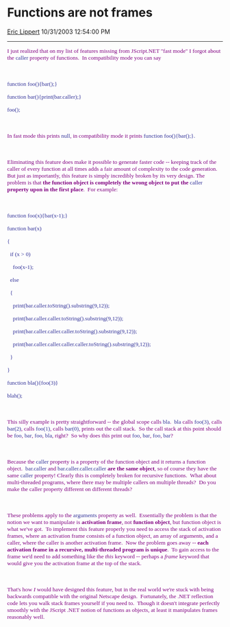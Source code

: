 <div id="page">

# Functions are not frames

[Eric Lippert](https://social.msdn.microsoft.com/profile/Eric%20Lippert) 10/31/2003 12:54:00 PM

-----

<div id="content">

<span style="FONT-SIZE: 10pt; COLOR: purple; FONT-FAMILY: &#39;Lucida Sans Unicode&#39;; mso-bidi-font-family: &#39;Times New Roman&#39;">I just realized that on my list of features missing from JScript.NET "fast mode" I forgot about the </span><span style="FONT-SIZE: 10pt; COLOR: #333399; FONT-FAMILY: &#39;Lucida Console&#39;">caller</span><span style="FONT-SIZE: 10pt; COLOR: purple; FONT-FAMILY: &#39;Lucida Sans Unicode&#39;; mso-bidi-font-family: &#39;Times New Roman&#39;"> property of functions.<span style="mso-spacerun: yes">  </span>In compatibility mode you can say</span>

<span style="FONT-SIZE: 10pt; COLOR: purple; FONT-FAMILY: &#39;Lucida Sans Unicode&#39;; mso-bidi-font-family: &#39;Times New Roman&#39;"> </span>

 

<span style="FONT-SIZE: 10pt; COLOR: #333399; FONT-FAMILY: &#39;Lucida Console&#39;">function foo(){bar();}</span>

<span style="FONT-SIZE: 10pt; COLOR: #333399; FONT-FAMILY: &#39;Lucida Console&#39;">function bar(){print(bar.caller);}</span>

<span style="FONT-SIZE: 10pt; COLOR: #333399; FONT-FAMILY: &#39;Lucida Console&#39;">foo();</span>

<span style="FONT-SIZE: 10pt; COLOR: purple; FONT-FAMILY: &#39;Lucida Sans Unicode&#39;; mso-bidi-font-family: &#39;Times New Roman&#39;"> </span>

 

<span style="FONT-SIZE: 10pt; COLOR: purple; FONT-FAMILY: &#39;Lucida Sans Unicode&#39;; mso-bidi-font-family: &#39;Times New Roman&#39;">In fast mode this prints </span><span style="FONT-SIZE: 10pt; COLOR: #333399; FONT-FAMILY: &#39;Lucida Console&#39;">null</span><span style="FONT-SIZE: 10pt; COLOR: purple; FONT-FAMILY: &#39;Lucida Sans Unicode&#39;; mso-bidi-font-family: &#39;Times New Roman&#39;">, in compatibility mode it prints </span><span style="FONT-SIZE: 10pt; COLOR: #333399; FONT-FAMILY: &#39;Lucida Console&#39;">function foo(){bar();}.</span><span style="FONT-SIZE: 10pt; COLOR: purple; FONT-FAMILY: &#39;Lucida Sans Unicode&#39;; mso-bidi-font-family: &#39;Times New Roman&#39;"> </span>

<span style="FONT-SIZE: 10pt; COLOR: purple; FONT-FAMILY: &#39;Lucida Sans Unicode&#39;; mso-bidi-font-family: &#39;Times New Roman&#39;"> </span>

 

<span style="FONT-SIZE: 10pt; COLOR: purple; FONT-FAMILY: &#39;Lucida Sans Unicode&#39;; mso-bidi-font-family: &#39;Times New Roman&#39;">Eliminating this feature does make it possible to generate faster code -- keeping track of the caller of every function at all times adds a fair amount of complexity to the code generation.<span style="mso-spacerun: yes">  </span>But just as importantly, this feature is simply incredibly broken by its very design. The problem is that **the function object is completely the wrong object to put the** </span><span style="FONT-SIZE: 10pt; COLOR: #333399; FONT-FAMILY: &#39;Lucida Console&#39;">caller</span>**<span style="FONT-SIZE: 10pt; COLOR: purple; FONT-FAMILY: &#39;Lucida Sans Unicode&#39;; mso-bidi-font-family: &#39;Times New Roman&#39;"> property upon in the first place</span>**<span style="FONT-SIZE: 10pt; COLOR: purple; FONT-FAMILY: &#39;Lucida Sans Unicode&#39;; mso-bidi-font-family: &#39;Times New Roman&#39;">.<span style="mso-spacerun: yes">  </span>For example:</span>

<span style="FONT-SIZE: 10pt; COLOR: purple; FONT-FAMILY: &#39;Lucida Sans Unicode&#39;; mso-bidi-font-family: &#39;Times New Roman&#39;"> </span>

 

<span style="FONT-SIZE: 10pt; COLOR: #333399; FONT-FAMILY: &#39;Lucida Console&#39;">function foo(x){bar(x-1);}</span>

<span style="FONT-SIZE: 10pt; COLOR: #333399; FONT-FAMILY: &#39;Lucida Console&#39;">function bar(x)</span>

<span style="FONT-SIZE: 10pt; COLOR: #333399; FONT-FAMILY: &#39;Lucida Console&#39;">{</span>

<span style="FONT-SIZE: 10pt; COLOR: #333399; FONT-FAMILY: &#39;Lucida Console&#39;"><span style="mso-spacerun: yes">  </span>if (x \> 0)</span>

<span style="FONT-SIZE: 10pt; COLOR: #333399; FONT-FAMILY: &#39;Lucida Console&#39;"><span style="mso-spacerun: yes">    </span>foo(x-1);</span>

<span style="FONT-SIZE: 10pt; COLOR: #333399; FONT-FAMILY: &#39;Lucida Console&#39;"><span style="mso-spacerun: yes">  </span>else</span>

<span style="FONT-SIZE: 10pt; COLOR: #333399; FONT-FAMILY: &#39;Lucida Console&#39;"><span style="mso-spacerun: yes">  </span>{</span>

<span style="FONT-SIZE: 10pt; COLOR: #333399; FONT-FAMILY: &#39;Lucida Console&#39;"><span style="mso-spacerun: yes">    </span>print(bar.caller.toString().substring(9,12));</span>

<span style="FONT-SIZE: 10pt; COLOR: #333399; FONT-FAMILY: &#39;Lucida Console&#39;"><span style="mso-spacerun: yes">    </span>print(bar.caller.caller.toString().substring(9,12));</span>

<span style="FONT-SIZE: 10pt; COLOR: #333399; FONT-FAMILY: &#39;Lucida Console&#39;"><span style="mso-spacerun: yes">    </span>print(bar.caller.caller.caller.toString().substring(9,12));</span>

<span style="FONT-SIZE: 10pt; COLOR: #333399; FONT-FAMILY: &#39;Lucida Console&#39;"><span style="mso-spacerun: yes">    </span>print(bar.caller.caller.caller.caller.toString().substring(9,12));</span>

<span style="FONT-SIZE: 10pt; COLOR: #333399; FONT-FAMILY: &#39;Lucida Console&#39;"><span style="mso-spacerun: yes">  </span>}</span>

<span style="FONT-SIZE: 10pt; COLOR: #333399; FONT-FAMILY: &#39;Lucida Console&#39;">}</span>

<span style="FONT-SIZE: 10pt; COLOR: #333399; FONT-FAMILY: &#39;Lucida Console&#39;">function bla(){foo(3)}</span>

<span style="FONT-SIZE: 10pt; COLOR: #333399; FONT-FAMILY: &#39;Lucida Console&#39;">blah();</span>

<span style="FONT-SIZE: 10pt; COLOR: #333399; FONT-FAMILY: &#39;Lucida Console&#39;"> </span>

 

<span style="FONT-SIZE: 10pt; COLOR: purple; FONT-FAMILY: &#39;Lucida Sans Unicode&#39;; mso-bidi-font-family: &#39;Times New Roman&#39;">This silly example is pretty straightforward -- the global scope calls </span><span style="FONT-SIZE: 10pt; COLOR: #333399; FONT-FAMILY: &#39;Lucida Console&#39;">bla</span><span style="FONT-SIZE: 10pt; COLOR: purple; FONT-FAMILY: &#39;Lucida Sans Unicode&#39;; mso-bidi-font-family: &#39;Times New Roman&#39;">.<span style="mso-spacerun: yes">  </span></span><span style="FONT-SIZE: 10pt; COLOR: #333399; FONT-FAMILY: &#39;Lucida Console&#39;">bla</span><span style="FONT-SIZE: 10pt; COLOR: purple; FONT-FAMILY: &#39;Lucida Sans Unicode&#39;; mso-bidi-font-family: &#39;Times New Roman&#39;"> calls </span><span style="FONT-SIZE: 10pt; COLOR: #333399; FONT-FAMILY: &#39;Lucida Console&#39;">foo(3)</span><span style="FONT-SIZE: 10pt; COLOR: purple; FONT-FAMILY: &#39;Lucida Sans Unicode&#39;; mso-bidi-font-family: &#39;Times New Roman&#39;">, calls </span><span style="FONT-SIZE: 10pt; COLOR: #333399; FONT-FAMILY: &#39;Lucida Console&#39;">bar(2)</span><span style="FONT-SIZE: 10pt; COLOR: purple; FONT-FAMILY: &#39;Lucida Sans Unicode&#39;; mso-bidi-font-family: &#39;Times New Roman&#39;">, calls </span><span style="FONT-SIZE: 10pt; COLOR: #333399; FONT-FAMILY: &#39;Lucida Console&#39;">foo(1)</span><span style="FONT-SIZE: 10pt; COLOR: purple; FONT-FAMILY: &#39;Lucida Sans Unicode&#39;; mso-bidi-font-family: &#39;Times New Roman&#39;">, calls </span><span style="FONT-SIZE: 10pt; COLOR: #333399; FONT-FAMILY: &#39;Lucida Console&#39;">bar(0)</span><span style="FONT-SIZE: 10pt; COLOR: purple; FONT-FAMILY: &#39;Lucida Sans Unicode&#39;; mso-bidi-font-family: &#39;Times New Roman&#39;">, prints out the call stack.<span style="mso-spacerun: yes">  </span>So the call stack at this point should be </span><span style="FONT-SIZE: 10pt; COLOR: #333399; FONT-FAMILY: &#39;Lucida Console&#39;">foo</span><span style="FONT-SIZE: 10pt; COLOR: purple; FONT-FAMILY: &#39;Lucida Sans Unicode&#39;; mso-bidi-font-family: &#39;Times New Roman&#39;">, </span><span style="FONT-SIZE: 10pt; COLOR: #333399; FONT-FAMILY: &#39;Lucida Console&#39;">bar</span><span style="FONT-SIZE: 10pt; COLOR: purple; FONT-FAMILY: &#39;Lucida Sans Unicode&#39;; mso-bidi-font-family: &#39;Times New Roman&#39;">, </span><span style="FONT-SIZE: 10pt; COLOR: #333399; FONT-FAMILY: &#39;Lucida Console&#39;">foo</span><span style="FONT-SIZE: 10pt; COLOR: purple; FONT-FAMILY: &#39;Lucida Sans Unicode&#39;; mso-bidi-font-family: &#39;Times New Roman&#39;">, </span><span style="FONT-SIZE: 10pt; COLOR: #333399; FONT-FAMILY: &#39;Lucida Console&#39;">bla</span><span style="FONT-SIZE: 10pt; COLOR: purple; FONT-FAMILY: &#39;Lucida Sans Unicode&#39;; mso-bidi-font-family: &#39;Times New Roman&#39;">, right?<span style="mso-spacerun: yes">  </span>So why does this print out </span><span style="FONT-SIZE: 10pt; COLOR: #333399; FONT-FAMILY: &#39;Lucida Console&#39;">foo</span><span style="FONT-SIZE: 10pt; COLOR: purple; FONT-FAMILY: &#39;Lucida Sans Unicode&#39;; mso-bidi-font-family: &#39;Times New Roman&#39;">, </span><span style="FONT-SIZE: 10pt; COLOR: #333399; FONT-FAMILY: &#39;Lucida Console&#39;">bar</span><span style="FONT-SIZE: 10pt; COLOR: purple; FONT-FAMILY: &#39;Lucida Sans Unicode&#39;; mso-bidi-font-family: &#39;Times New Roman&#39;">, </span><span style="FONT-SIZE: 10pt; COLOR: #333399; FONT-FAMILY: &#39;Lucida Console&#39;">foo</span><span style="FONT-SIZE: 10pt; COLOR: purple; FONT-FAMILY: &#39;Lucida Sans Unicode&#39;; mso-bidi-font-family: &#39;Times New Roman&#39;">, </span><span style="FONT-SIZE: 10pt; COLOR: #333399; FONT-FAMILY: &#39;Lucida Console&#39;">bar</span><span style="FONT-SIZE: 10pt; COLOR: purple; FONT-FAMILY: &#39;Lucida Sans Unicode&#39;; mso-bidi-font-family: &#39;Times New Roman&#39;">?</span>

<span style="FONT-SIZE: 10pt; COLOR: purple; FONT-FAMILY: &#39;Lucida Sans Unicode&#39;; mso-bidi-font-family: &#39;Times New Roman&#39;"> </span>

 

<span style="FONT-SIZE: 10pt; COLOR: purple; FONT-FAMILY: &#39;Lucida Sans Unicode&#39;; mso-bidi-font-family: &#39;Times New Roman&#39;">Because the </span><span style="FONT-SIZE: 10pt; COLOR: #333399; FONT-FAMILY: &#39;Lucida Console&#39;">caller</span><span style="FONT-SIZE: 10pt; COLOR: purple; FONT-FAMILY: &#39;Lucida Sans Unicode&#39;; mso-bidi-font-family: &#39;Times New Roman&#39;"> property is a property of the function object and it returns a function object.<span style="mso-spacerun: yes">  </span></span><span style="FONT-SIZE: 10pt; COLOR: #333399; FONT-FAMILY: &#39;Lucida Console&#39;">bar.caller</span><span style="FONT-SIZE: 10pt; COLOR: purple; FONT-FAMILY: &#39;Lucida Sans Unicode&#39;; mso-bidi-font-family: &#39;Times New Roman&#39;"> and </span><span style="FONT-SIZE: 10pt; COLOR: #333399; FONT-FAMILY: &#39;Lucida Console&#39;">bar.caller.caller.caller</span><span style="FONT-SIZE: 10pt; COLOR: purple; FONT-FAMILY: &#39;Lucida Sans Unicode&#39;; mso-bidi-font-family: &#39;Times New Roman&#39;"> **are the same object**, so of course they have the same </span><span style="FONT-SIZE: 10pt; COLOR: #333399; FONT-FAMILY: &#39;Lucida Console&#39;">caller</span><span style="FONT-SIZE: 10pt; COLOR: purple; FONT-FAMILY: &#39;Lucida Sans Unicode&#39;; mso-bidi-font-family: &#39;Times New Roman&#39;"> property\! Clearly this is completely broken for recursive functions.<span style="mso-spacerun: yes">  </span>What about multi-threaded programs, where there may be multiple callers on multiple threads? <span style="mso-spacerun: yes"> </span>Do you make the caller property different on different threads?<span style="mso-spacerun: yes">  </span> </span>

<span style="FONT-SIZE: 10pt; COLOR: purple; FONT-FAMILY: &#39;Lucida Sans Unicode&#39;; mso-bidi-font-family: &#39;Times New Roman&#39;"> </span>

 

<span style="FONT-SIZE: 10pt; COLOR: purple; FONT-FAMILY: &#39;Lucida Sans Unicode&#39;; mso-bidi-font-family: &#39;Times New Roman&#39;">These problems apply to the </span><span style="FONT-SIZE: 10pt; COLOR: #333399; FONT-FAMILY: &#39;Lucida Console&#39;">arguments</span><span style="FONT-SIZE: 10pt; COLOR: purple; FONT-FAMILY: &#39;Lucida Sans Unicode&#39;; mso-bidi-font-family: &#39;Times New Roman&#39;"> property as well.<span style="mso-spacerun: yes">  </span>Essentially the problem is that the notion we want to manipulate is **activation frame**, not **function object**, but function object is what we've got.<span style="mso-spacerun: yes">  </span>To implement this feature properly you need to access the stack of activation frames, where an activation frame consists of a function object, an array of arguments, and a caller, where the caller is another activation frame.<span style="mso-spacerun: yes">  </span>Now the problem goes away -- **each activation frame in a recursive, multi-threaded program is unique**.<span style="mso-spacerun: yes">  </span>To gain access to the frame we'd need to add something like the *this* keyword -- perhaps a *frame* keyword that would give you the activation frame at the top of the stack.</span>

<span style="FONT-SIZE: 10pt; COLOR: purple; FONT-FAMILY: &#39;Lucida Sans Unicode&#39;; mso-bidi-font-family: &#39;Times New Roman&#39;"> </span>

 

<span style="FONT-SIZE: 10pt; COLOR: purple; FONT-FAMILY: &#39;Lucida Sans Unicode&#39;; mso-bidi-font-family: &#39;Times New Roman&#39;">That's how *I* would have designed this feature, but in the real world we're stuck with being backwards compatible with the original Netscape design.<span style="mso-spacerun: yes">  </span>Fortunately, the .NET reflection code lets you walk stack frames yourself if you need to.<span style="mso-spacerun: yes">  </span>Though it doesn't integrate perfectly smoothly with the JScript .NET notion of functions as objects, at least it manipulates frames reasonably well.</span>

</div>

</div>

